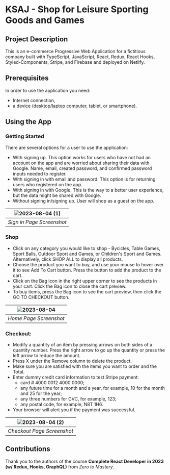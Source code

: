 # KSAJ - Shop for Leisure Sporting Goods and Games

## Project Description
This is an e-commerce Progressive Web Application for a fictitious company built with TypeScript, JavaScript, React, Redux, React Hooks, Styled-Components, Stripe, and Firebase and deployed on Netlify.

## Prerequisites
In order to use the application you need:
- Internet connection,
- a device (desktop/laptop computer, tablet, or smartphone). 

## Using the App
### Getting Started
There are several options for a user to use the application:
- With signing up. This option works for users who have not had an account on the app and are worried about sharing their data with Google. Name, email, created password, and confirmed password inputs needed to register.
- With signing in with email and password. This option is for returning users who registered on the app.
- With signing in with Google. This is the way to a better user experience, but the data might be shared with Google.
- Without signing in/signing up. User will shop as a guest on the app.
  
| ![2023-08-04 (1)](https://github.com/elena-polyakova2/ksaj-leisure-games/assets/124845955/2936de2e-5798-41e4-9de9-8c973f81e6d5) |
|:--:| 
| *Sign in Page Screenshot* |

### Shop
- Click on any category you would like to shop - Bycicles, Table Games, Sport Balls, Outdoor Sport and Games, or Children's Sport and Games. Alternatively, click SHOP ALL to display all products.
- Choose the product you want to buy, and use your mouse to hover over it to see Add To Cart button. Press the button to add the product to the cart.
- Click on the Bag icon in the right upper corner to see the products in your cart. Click the Bag icon to close the cart preview.
- To buy items, press the Bag icon to see the cart preview, then click the GO TO CHECKOUT button.

| ![2023-08-04](https://github.com/elena-polyakova2/ksaj-leisure-games/assets/124845955/b7a011a5-1ae9-42b9-9f6e-1f74cc94d44a) |
|:--:| 
| *Home Page Screenshot* |

### Checkout:
- Modify a quantity of an item by pressing arrows on both sides of a quantity number. Press the right arrow to go up the quantity or press the left arrow to reduce the amount.
- Press X under the Remove column to delete the product.
- Make sure you are satisfied with the items you want to order and the Total.
- Enter dummy credit card information to test Stripe payment:
    - card # 4000 0012 4000 0000;
    - any future time for a month and a year, for example, 10 for the month and 25 for the year;
    - any three numbers for CVC, for example, 123;
    - any postal code, for example, N8T 1H6.
- Your browser will alert you if the payment was successful.
  
| ![2023-08-04 (2)](https://github.com/elena-polyakova2/ksaj-leisure-games/assets/124845955/14ba7d63-c3a5-422b-9b04-30fb2856d303) |
|:--:| 
| *Checkout Page Screenshot* |

## Contributions
Thank you to the authors of the course **Complete React Developer in 2023 (w/ Redux, Hooks, GraphQL)** from *Zero to Mastery*.
